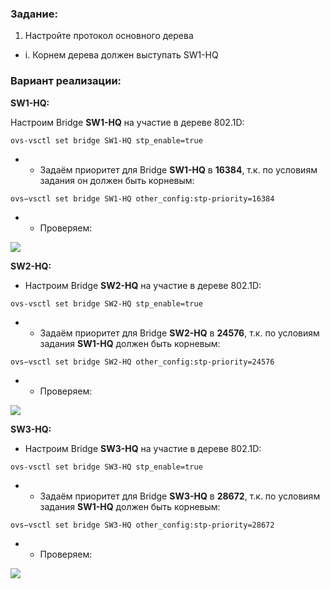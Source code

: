### Задание:

1. Настройте протокол основного дерева

- i. Корнем дерева должен выступать SW1-HQ

### Вариант реализации:

**SW1-HQ:**

Настроим Bridge **SW1-HQ** на участие в дереве 802.1D: 

```
ovs-vsctl set bridge SW1-HQ stp_enable=true
```

- - Задаём приоритет для Bridge **SW1-HQ** в **16384**, т.к. по условиям задания он должен быть корневым:

```
ovs−vsctl set bridge SW1-HQ other_config:stp-priority=16384
```

- - Проверяем:

![](https://sysahelper.ru/pluginfile.php/816/mod_page/content/2/image.png)

**SW2-HQ:**

- Настроим Bridge **SW2-HQ** на участие в дереве 802.1D: 

```
ovs-vsctl set bridge SW2-HQ stp_enable=true
```

- - Задаём приоритет для Bridge **SW2-HQ** в **24576**, т.к. по условиям задания **SW1-HQ** должен быть корневым:

```
ovs−vsctl set bridge SW2-HQ other_config:stp-priority=24576
```

- - Проверяем:

![](https://sysahelper.ru/pluginfile.php/816/mod_page/content/2/image%20%281%29.png)

**SW3-HQ:**

- Настроим Bridge **SW3-HQ** на участие в дереве 802.1D: 

```
ovs-vsctl set bridge SW3-HQ stp_enable=true
```

- - Задаём приоритет для Bridge **SW3-HQ** в **28672**, т.к. по условиям задания **SW1-HQ** должен быть корневым:

```
ovs−vsctl set bridge SW3-HQ other_config:stp-priority=28672
```

- - Проверяем:

![](https://sysahelper.ru/pluginfile.php/816/mod_page/content/2/image%20%282%29.png)